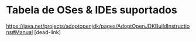 # Tabela de OSes & IDEs suportados

https://java.net/projects/adoptopenjdk/pages/AdoptOpenJDKBuildInstructions#Manual [dead-link]